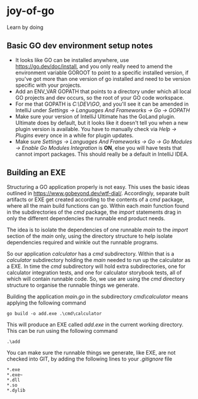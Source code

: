 # joy-of-go
Learn by doing

## Basic GO dev environment setup notes

* It looks like GO can be installed anywhere, use https://go.dev/doc/install, and you only really need to amend the environment variable GOROOT to point to a specific installed version, if you've got more than one version of go installed and need to be version specific with your projects.
* Add an ENV_VAR GOPATH that points to a directory under which all local GO projects and dev occurs, so the root of your GO code workspace. 
* For me that GOPATH is *C:\DEV\GO*, and you'll see it can be amended in IntelliJ under *Settings -> Languages And Frameworks -> Go -> GOPATH*
* Make sure your version of IntelliJ Ultimate has the GoLand plugin.  Ultimate does by default, but it looks like it doesn't tell you when a new plugin version is available.  You have to manually check via *Help -> Plugins* every once in a while for plugin updates.
* Make sure *Settings -> Languages And Frameworks -> Go -> Go Modules -> Enable Go Modules Integration* is **ON**, else you will have tests that cannot import packages. This should really be a default in IntelliJ IDEA.

## Building an EXE

Structuring a GO application properly is not easy. This uses the basic ideas outlined 
in https://www.gobeyond.dev/wtf-dial/. Accordingly, separate built artifacts or EXE get 
created according to the contents of a *cmd* package, where all the main build functions 
can go.  Within each *main* function found in the subdirectories of the *cmd* package,
the *import* statements drag in only the different dependencies the runnable end product
needs.  

The idea is to isolate the dependencies of one runnable *main* to the *import* section of the *main*
only, using the directory structure to help isolate dependencies required and winkle out the
runnable programs.

So our application *calculator* has a *cmd* subdirectory.  Within that is a *calculator* subdirectory 
holding the *main* needed to run up the calculator as a EXE. In time the *cmd* subdirectory
will hold extra subdirectories, one for calculator integration tests, and one for calculator storybook 
tests, all of which will contain runnable code.  So, we use are using the *cmd* directory structure 
to organise the runnable things we generate.

Building the application *main.go* in the subdirectory *cmd\calculator* means applying the following command

```shell
go build -o add.exe .\cmd\calculator
```

This will produce an EXE called *add.exe* in the current working directory.  This can be run using the following command

```shell
.\add
```

You can make sure the runnable things we generate, like EXE, are not checked into GIT, by adding the following lines 
to your *.gitignore* file

```shell
*.exe
*.exe~
*.dll
*.so
*.dylib
```